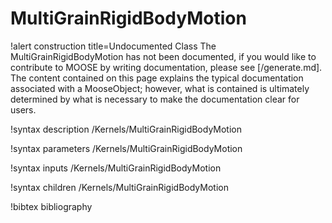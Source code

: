 <!-- MOOSE Documentation Stub: Remove this when content is added. -->

# MultiGrainRigidBodyMotion

!alert construction title=Undocumented Class
The MultiGrainRigidBodyMotion has not been documented, if you would like to contribute to MOOSE by
writing documentation, please see [/generate.md]. The content contained on this page explains
the typical documentation associated with a MooseObject; however, what is contained is ultimately
determined by what is necessary to make the documentation clear for users.

!syntax description /Kernels/MultiGrainRigidBodyMotion

!syntax parameters /Kernels/MultiGrainRigidBodyMotion

!syntax inputs /Kernels/MultiGrainRigidBodyMotion

!syntax children /Kernels/MultiGrainRigidBodyMotion

!bibtex bibliography
